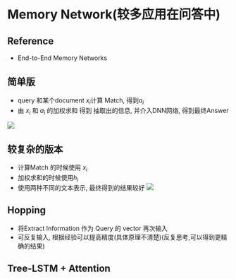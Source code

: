 # Memory Network(较多应用在问答中)
## Reference
- End-to-End Memory Networks

## 简单版
- query 和某个document $x_i$计算 Match, 得到$a_i$
- 由 $x_i$ 和 $a_i$ 的加权求和 得到 抽取出的信息, 并介入DNN网络, 得到最终Answer

![](/home/apollo/Pictures/Mem2.png)
## 较复杂的版本
- 计算Match 的时候使用 $x_i$
- 加权求和的时候使用$h_i$
- 使用两种不同的文本表示, 最终得到的结果较好
![](/home/apollo/Pictures/Mem1.png)

## Hopping
- 将Extract Information 作为 Query 的 vector 再次输入
- 可反复输入, 根据经验可以提高精度(具体原理不清楚)(反复思考,可以得到更精确的结果)


## Tree-LSTM + Attention